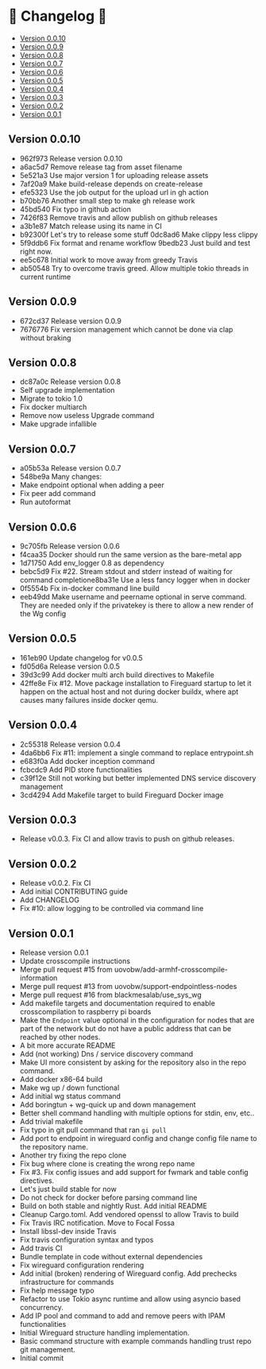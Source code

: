 # 📰 Changelog 📰

- [Version 0.0.10](#version-0.0.10)
- [Version 0.0.9](#version-0.0.9)
- [Version 0.0.8](#version-0.0.8)
- [Version 0.0.7](#version-0.0.7)
- [Version 0.0.6](#version-0.0.6)
- [Version 0.0.5](#version-0.0.5)
- [Version 0.0.4](#version-0.0.4)
- [Version 0.0.3](#version-0.0.3)
- [Version 0.0.2](#version-0.0.2)
- [Version 0.0.1](#version-0.0.1)

## Version 0.0.10
* 962f973 Release version 0.0.10 
* a6ac5d7 Remove release tag from asset filename 
* 5e521a3 Use major version 1 for uploading release assets 
* 7af20a9 Make build-release depends on create-release 
* efe5323 Use the job output for the upload url in gh action 
* b70bb76 Another small step to make gh release work 
* 45bd540 Fix typo in github action 
* 7426f83 Remove travis and allow publish on github releases 
* a3b1e87 Match release using its name in CI 
* b92300f Let's try to release some stuff 0dc8ad6 Make clippy less clippy 
* 5f9ddb6 Fix format and rename workflow 9bedb23 Just build and test right now. 
* ee5c678 Initial work to move away from greedy Travis 
* ab50548 Try to overcome travis greed. Allow multiple tokio threads in current runtime 

## Version 0.0.9
* 672cd37 Release version 0.0.9 
* 7676776 Fix version management which cannot be done via clap without braking

## Version 0.0.8
* dc87a0c Release version 0.0.8
* Self upgrade implementation
* Migrate to tokio 1.0
* Fix docker multiarch
* Remove now useless Upgrade command
* Make upgrade infallible

## Version 0.0.7
* a05b53a Release version 0.0.7 
* 548be9a Many changes: 
* Make endpoint optional when adding a peer 
* Fix peer add command 
* Run autoformat

## Version 0.0.6
* 9c705fb Release version 0.0.6
* f4caa35 Docker should run the same version as the bare-metal app
* 1d71750 Add env_logger 0.8 as dependency
* bebc5d9 Fix #22. Stream stdout and stderr instead of waiting for command completione8ba31e Use a less fancy logger when in docker
* 0f5554b Fix in-docker command line build
* eeb49dd Make username and peername optional in serve command. They are needed only if the privatekey is there to allow a new render of the Wg config

## Version 0.0.5
* 161eb90 Update changelog for v0.0.5
* fd05d6a Release version 0.0.5
* 39d3c99 Add docker multi arch build directives to Makefile
* 42ffe8e Fix #12. Move package installation to Fireguard startup to let it happen on the actual host and not during docker buildx, where apt causes many failures inside docker qemu.

## Version 0.0.4
* 2c55318 Release version 0.0.4
* 4da6bb6 Fix #11: implement a single command to replace entrypoint.sh
* e683f0a Add docker inception command
* fcbcdc9 Add PID store functionalities
* c39f12e Still not working but better implemented DNS service discovery management
* 3cd4294 Add Makefile target to build Fireguard Docker image

## Version 0.0.3
* Release v0.0.3. Fix CI and allow travis to push on github releases.     

## Version 0.0.2
* Release v0.0.2. Fix CI
* Add initial CONTRIBUTING guide
* Add CHANGELOG
* Fix #10: allow logging to be controlled via command line

## Version 0.0.1
* Release version 0.0.1
* Update crosscompile instructions
* Merge pull request #15 from uovobw/add-armhf-crosscompile-information
* Merge pull request #13 from uovobw/support-endpointless-nodes
* Merge pull request #16 from blackmesalab/use_sys_wg
* Add makefile targets and documentation required to enable crosscompilation to raspberry pi boards
* Make the `Endpoint` value optional in the configuration for nodes that are part of the network but do not have  a public address that can be reached by other nodes.
* A bit more accurate README
* Add (not working) Dns / service discovery command
* Make UI more consistent by asking for the repository also in the repo command.
* Add docker x86-64 build
* Make wg up / down functional
* Add initial wg status command
* Add boringtun + wg-quick up and down management
* Better shell command handling with multiple options for stdin, env, etc..
* Add trivial makefile
* Fix typo in git pull command that ran `gi pull`
* Add port to endpoint in wireguard config and change config file name to the repository name.
* Another try fixing the repo clone
* Fix bug where clone is creating the wrong repo name
* Fix #3. Fix config issues and add support for fwmark and table config directives.
* Let's just build stable for now
* Do not check for docker before parsing command line
* Build on both stable and nightly Rust. Add initial README
* Cleanup Cargo.toml. Add vendored openssl to allow Travis to build
* Fix Travis IRC notification. Move to Focal Fossa
* Install libssl-dev inside Travis
* Fix travis configuration syntax and typos
* Add travis CI
* Bundle template in code without external dependencies
* Fix wireguard configuration rendering
* Add initial (broken) rendering of Wireguard config. Add prechecks infrastructure for commands
* Fix help message typo
* Refactor to use Tokio async runtime and allow using asyncio based concurrency.
* Add IP pool and command to add and remove peers with IPAM functionalities
* Initial Wireguard structure handling implementation.
* Basic command structure with example commands handling trust repo git management.
* Initial commit
